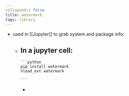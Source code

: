 ```yaml
---
collapsed:: false
title: watermark
tags: library
---
```


- used in [[Jupyter]] to grab system and package info:
	- In a jupyter cell:
		-
		  ```python
		  pip install watermark
		  %load_ext watermark
		  
		  ```
		-